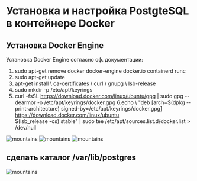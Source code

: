 # Установка и настройка PostgteSQL в контейнере Docker
## Установка Docker Engine
Установка Docker Engine согласно оф. документации:
1. sudo apt-get remove docker docker-engine docker.io containerd runc
2. sudo apt-get update 
3. apt-get install \    ca-certificates \    curl \    gnupg \    lsb-release
4. sudo mkdir -p /etc/apt/keyrings
5. curl -fsSL https://download.docker.com/linux/ubuntu/gpg | sudo gpg --dearmor -o /etc/apt/keyrings/docker.gpg
6.echo \ "deb [arch=$(dpkg --print-architecture) signed-by=/etc/apt/keyrings/docker.gpg] https://download.docker.com/linux/ubuntu \
  $(lsb_release -cs) stable" | sudo tee /etc/apt/sources.list.d/docker.list > /dev/null

![mountains](/Images/1.png "1")
![mountains](/Images/2.png "1")
![mountains](/Images/3.png "1")

## сделать каталог /var/lib/postgres

![mountains](/Images/4.png "4")
